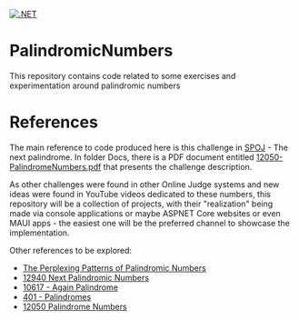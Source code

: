 [![.NET](https://github.com/disouzam/Palindromes/actions/workflows/dotnet.yml/badge.svg)](https://github.com/disouzam/Palindromes/actions/workflows/dotnet.yml)

# PalindromicNumbers
This repository contains code related to some exercises and experimentation around palindromic numbers

# References

The main reference to code produced here is this challenge in [SPOJ](https://www.spoj.com/problems/PALIN/) - The next palindrome. In folder Docs, there is a PDF document entitled [12050-PalindromeNumbers.pdf](Docs/12050-PalindromeNumbers.pdf) that presents the challenge description.

As other challenges were found in other Online Judge systems and new ideas were found in YouTube videos dedicated to these numbers, this repository will be a collection of projects, with their "realization" being made via console applications or maybe ASPNET Core websites or even MAUI apps - the easiest one will be the preferred channel to showcase the implementation.

Other references to be explored:
- [The Perplexing Patterns of Palindromic Numbers](https://www.youtube.com/watch?v=qEk99UzFPZU)
- [12940 Next Palindromic Numbers](https://onlinejudge.org/external/129/12940.pdf)
- [10617 - Again Palindrome](https://onlinejudge.org/index.php?option=onlinejudge&page=show_problem&problem=1558)
- [401 - Palindromes](https://onlinejudge.org/index.php?option=onlinejudge&Itemid=8&page=show_problem&problem=342)
- [12050 Palindrome Numbers](https://onlinejudge.org/external/120/12050.pdf)